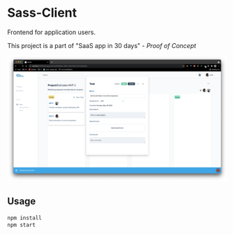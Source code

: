 # Sass-Client

Frontend for application users.

This project is a part of "SaaS app in 30 days" - _Proof of Concept_

![](docs/demo.png)

## Usage

```
npm install
npm start
```
